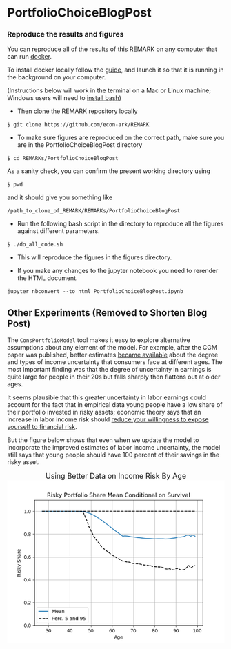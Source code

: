  
 # PortfolioChoiceBlogPost

### Reproduce the results and figures

You can reproduce all of the results of this REMARK on any computer that can run [docker](https://en.wikipedia.org/wiki/Docker_(software)).

To install docker locally follow the [guide](https://github.com/econ-ark/econ-ark-tools/tree/master/Virtual/Docker#install-docker-desktop-macos-and-windows), and launch it so that it is running in the background on your computer.

(Instructions below will work in the terminal on a Mac or Linux machine; Windows users will need to [install bash](https://itsfoss.com/install-bash-on-windows/))
- Then [clone](https://www.toolsqa.com/git/git-clone/) the REMARK repository locally

```
$ git clone https://github.com/econ-ark/REMARK
```
- To make sure figures are reproduced on the correct path, make sure you are in the PortfolioChoiceBlogPost directory
```
$ cd REMARKs/PortfolioChoiceBlogPost
```

As a sanity check, you can confirm the present working directory using

```
$ pwd
```
and it should give you something like
```
/path_to_clone_of_REMARK/REMARKs/PortfolioChoiceBlogPost
```

- Run the following bash script in the directory to reproduce all the figures against different parameters.
```
$ ./do_all_code.sh
```

- This will reproduce the figures in the figures directory.

- If you make any changes to the jupyter notebook you need to rerender the HTML document.
```
jupyter nbconvert --to html PortfolioChoiceBlogPost.ipynb
```



## Other Experiments (Removed to Shorten Blog Post)

The `ConsPortfolioModel` tool makes it easy to explore alternative assumptions about any element of the model.  For example, after the CGM paper was published, better estimates [became available](https://doi.org/10.1016/j.jmoneco.2010.04.003) about the degree and types of income uncertainty that consumers face at different ages.  The most important finding was that the degree of uncertainty in earnings is quite large for people in their 20s but falls sharply then flattens out at older ages.  

It seems plausible that this greater uncertainty in labor earnings could account for the fact that in empirical data young people have a low share of their portfolio invested in risky assets; economic theory says that an increase in labor income risk should [reduce your willingness to expose yourself to financial risk](https://www.jstor.org/stable/2951719).

But the figure below shows that even when we update the model to incorporate the improved estimates of labor income uncertainty, the model still says that young people should have 100 percent of their savings in the risky asset.


<center><big>
    Using Better Data on Income Risk By Age
    </big>
<center>
    <img src='figures/figure_Parameters_1940s_shocks/RShare_Means.png'>
</center>

<!-- ![Parameters_1940s_shocks](figures/figure_Parameters_1940s_shocks/RShare_Means.png) --> 

